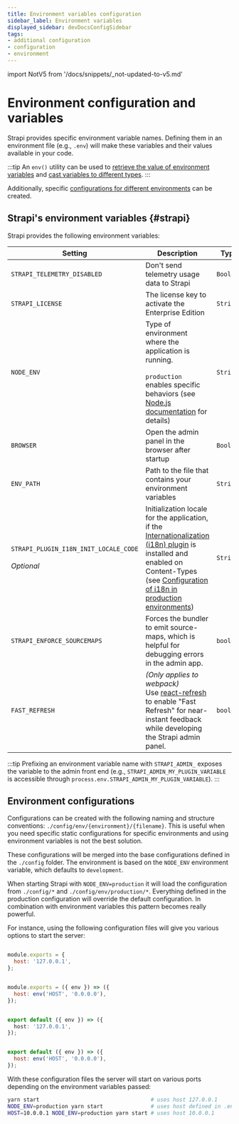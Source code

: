 ```yaml
---
title: Environment variables configuration
sidebar_label: Environment variables
displayed_sidebar: devDocsConfigSidebar
tags:
- additional configuration
- configuration
- environment
---
```


import NotV5 from '/docs/snippets/_not-updated-to-v5.md'

# Environment configuration and variables

<NotV5 />

Strapi provides specific environment variable names. Defining them in an environment file (e.g., `.env`) will make these variables and their values available in your code.

:::tip
An `env()` utility can be used to [retrieve the value of environment variables](/dev-docs/configurations/guides/access-cast-environment-variables#accessing-environment-variables) and [cast variables to different types](/dev-docs/configurations/guides/access-cast-environment-variables).
:::

Additionally, specific [configurations for different environments](#environment-configurations) can be created.

## Strapi's environment variables {#strapi}

Strapi provides the following environment variables:

 Setting                                                    | Description                                                                                                                                                                                                                                                                   | Type      | Default value   |
|------------------------------------------------------------|-------------------------------------------------------------------------------------------------------------------------------------------------------------------------------------------------------------------------------------------------------------------------------|-----------|-----------------|
| `STRAPI_TELEMETRY_DISABLED`                                | Don't send telemetry usage data to Strapi                                                                                                                                                                                                                                     | `Boolean` | `false`         |
| `STRAPI_LICENSE`                                           | The license key to activate the Enterprise Edition                                                                                                                                                                                                                            | `String`  | `undefined`     |
| `NODE_ENV` | Type of environment where the application is running.<br/><br/>`production` enables specific behaviors (see [Node.js documentation](https://nodejs.org/en/learn/getting-started/nodejs-the-difference-between-development-and-production) for details) | `String` | `'development'` |
| `BROWSER`                                                  | Open the admin panel in the browser after startup                                                                                                                                                                                                                             | `Boolean` | `true`          |
| `ENV_PATH`                                                 | Path to the file that contains your environment variables                                                                                                                                                                                                                     | `String`  | `'./.env'`      |
| `STRAPI_PLUGIN_I18N_INIT_LOCALE_CODE` <br/><br/>_Optional_ | Initialization locale for the application, if the [Internationalization (i18n) plugin](/dev-docs/i18n) is installed and enabled on Content-Types (see [Configuration of i18n in production environments](/dev-docs/i18n#configuration-of-the-default-locale)) | `String`  | `'en'`          |
| `STRAPI_ENFORCE_SOURCEMAPS`                                | Forces the bundler to emit source-maps, which is helpful for debugging errors in the admin app.  | `boolean` | `false`          |
| `FAST_REFRESH`                                             | _(Only applies to webpack)_<br/>Use [react-refresh](https://github.com/pmmmwh/react-refresh-webpack-plugin) to enable "Fast Refresh" for near-instant feedback while developing the Strapi admin panel.                                                                                                       | `boolean` | `true`          |

:::tip
Prefixing an environment variable name with `STRAPI_ADMIN_` exposes the variable to the admin front end (e.g., `STRAPI_ADMIN_MY_PLUGIN_VARIABLE` is accessible through `process.env.STRAPI_ADMIN_MY_PLUGIN_VARIABLE`).
:::

## Environment configurations

Configurations can be created with the following naming and structure conventions: `./config/env/{environment}/{filename}`. This is useful when you need specific static configurations for specific environments and using environment variables is not the best solution.

These configurations will be merged into the base configurations defined in the `./config` folder.
The environment is based on the `NODE_ENV` environment variable, which defaults to `development`.

When starting Strapi with `NODE_ENV=production` it will load the configuration from `./config/*` and `./config/env/production/*`. Everything defined in the production configuration will override the default configuration. In combination with environment variables this pattern becomes really powerful.

For instance, using the following configuration files will give you various options to start the server:

<Tabs groupId="js-ts">

<TabItem value="javascript" label="JavaScript">

```js title="./config/server.js"

module.exports = {
  host: '127.0.0.1',
};
```

```js title="./config/env/production/server.js"

module.exports = ({ env }) => ({
  host: env('HOST', '0.0.0.0'),
});
```

</TabItem>

<TabItem value="typescript" label="TypeScript">

```ts title="./config/server.ts"

export default ({ env }) => ({
  host: '127.0.0.1',
});
```

```js title="./config/env/production/server.ts"

export default ({ env }) => ({
  host: env('HOST', '0.0.0.0'),
});
```

</TabItem>

</Tabs>

With these configuration files the server will start on various ports depending on the environment variables passed:

```bash
yarn start                                   # uses host 127.0.0.1
NODE_ENV=production yarn start               # uses host defined in .env. If not defined, uses 0.0.0.0
HOST=10.0.0.1 NODE_ENV=production yarn start # uses host 10.0.0.1
```

